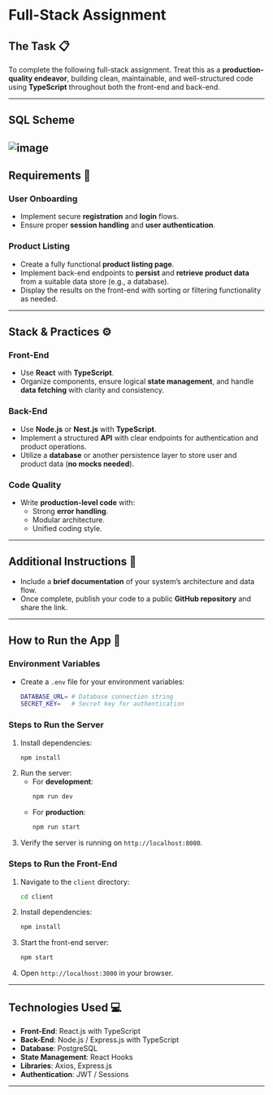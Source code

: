 # Full-Stack Assignment

## **The Task** :clipboard:

To complete the following full-stack assignment. Treat this as a **production-quality endeavor**, building clean, maintainable, and well-structured code using **TypeScript** throughout both the front-end and back-end.

---

## **SQL Scheme**

## ![image](https://github.com/user-attachments/assets/ea001311-f86c-4dc5-ad48-8bea9540cde4)

## **Requirements** :wrench:

### **User Onboarding**

- Implement secure **registration** and **login** flows.
- Ensure proper **session handling** and **user authentication**.

### **Product Listing**

- Create a fully functional **product listing page**.
- Implement back-end endpoints to **persist** and **retrieve product data** from a suitable data store (e.g., a database).
- Display the results on the front-end with sorting or filtering functionality as needed.

---

## **Stack & Practices** :gear:

### **Front-End**

- Use **React** with **TypeScript**.
- Organize components, ensure logical **state management**, and handle **data fetching** with clarity and consistency.

### **Back-End**

- Use **Node.js** or **Nest.js** with **TypeScript**.
- Implement a structured **API** with clear endpoints for authentication and product operations.
- Utilize a **database** or another persistence layer to store user and product data (**no mocks needed**).

### **Code Quality**

- Write **production-level code** with:
  - Strong **error handling**.
  - Modular architecture.
  - Unified coding style.

---

## **Additional Instructions** :memo:

- Include a **brief documentation** of your system’s architecture and data flow.
- Once complete, publish your code to a public **GitHub repository** and share the link.

---

## **How to Run the App** :electric_plug:

### **Environment Variables**

- Create a `.env` file for your environment variables:
  ```sh
  DATABASE_URL= # Database connection string
  SECRET_KEY=   # Secret key for authentication
  ```

### **Steps to Run the Server**

1. Install dependencies:
   ```bash
   npm install
   ```
2. Run the server:
   - For **development**:
     ```bash
     npm run dev
     ```
   - For **production**:
     ```bash
     npm run start
     ```
3. Verify the server is running on `http://localhost:8080`.

### **Steps to Run the Front-End**

1. Navigate to the `client` directory:
   ```bash
   cd client
   ```
2. Install dependencies:
   ```bash
   npm install
   ```
3. Start the front-end server:
   ```bash
   npm start
   ```
4. Open `http://localhost:3000` in your browser.

---

## **Technologies Used** :computer:

- **Front-End**: React.js with TypeScript
- **Back-End**: Node.js / Express.js with TypeScript
- **Database**: PostgreSQL
- **State Management**: React Hooks
- **Libraries**: Axios, Express.js
- **Authentication**: JWT / Sessions

---
